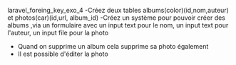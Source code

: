 laravel_foreing_key_exo_4
-Créez deux tables albums(color)(id,nom,auteur) et photos(car)(id,url, album_id)
-Créez un système pour pouvoir créer des albums ,via un formulaire avec un input text pour le nom, un input text pour l'auteur, un input file pour la photo
- Quand on supprime un album cela supprime sa photo également
- Il est possible d'éditer la photo